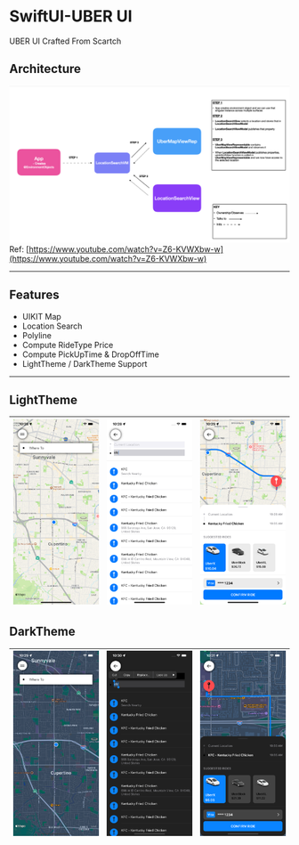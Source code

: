 # SwiftUI-UBER UI

UBER UI Crafted From Scartch

## Architecture
![Image1](Media/explanation.png)
Ref: [https://www.youtube.com/watch?v=Z6-KVWXbw-w](https://www.youtube.com/watch?v=Z6-KVWXbw-w)

----

## Features
- UIKIT Map
- Location Search
- Polyline
- Compute RideType Price
- Compute PickUpTime & DropOffTime
- LightTheme / DarkTheme Support

---

## LightTheme
|![Image1](Media/home.png)|![Image2](Media/locationSearch.png)|![Image2](Media/rideType.png)|
|-|-|-|

## DarkTheme
|![Image1](Media/dark-home.png)|![Image2](Media/dark-locationSearch.png)|![Image2](Media/dark-rideType.png)|
|-|-|-|